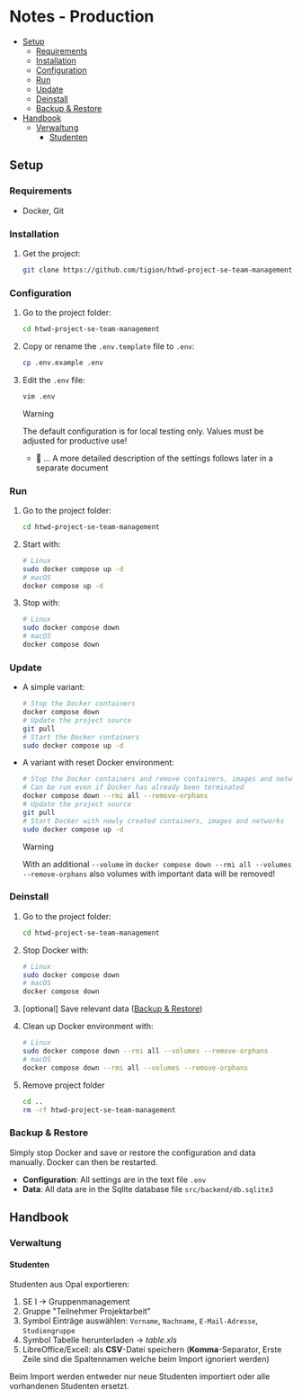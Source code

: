 # Notes - Production

- [Setup](#setup)
  - [Requirements](#requirements)
  - [Installation](#installation)
  - [Configuration](#configuration)
  - [Run](#run)
  - [Update](#update)
  - [Deinstall](#deinstall)
  - [Backup \& Restore](#backup--restore)
- [Handbook](#handbook)
  - [Verwaltung](#verwaltung)
    - [Studenten](#studenten)
   
## Setup

### Requirements

- Docker, Git

### Installation

1. Get the project:
    ```sh
    git clone https://github.com/tigion/htwd-project-se-team-management.git
    ```

### Configuration

1. Go to the project folder:

    ```sh
    cd htwd-project-se-team-management
    ```

2. Copy or rename the `.env.template` file to `.env`:
    ```sh
    cp .env.example .env
    ```

3. Edit the `.env` file:
    ```sh
    vim .env
    ```
    > [!WARNING]
    > The default configuration is for local testing only. Values must be adjusted for productive use!
    - 🚧 ... A more detailed description of the settings follows later in a separate document

### Run

1. Go to the project folder:
    ```sh
    cd htwd-project-se-team-management
    ```

2. Start with:
    ```sh
    # Linux
    sudo docker compose up -d
    # macOS
    docker compose up -d
    ```

3. Stop with:
    ```sh
    # Linux
    sudo docker compose down
    # macOS
    docker compose down
    ```

### Update

- A simple variant:
  ```sh
  # Stop the Docker containers
  docker compose down
  # Update the project source
  git pull
  # Start the Docker containers
  sudo docker compose up -d
  ```

- A variant with reset Docker environment:
    ```sh
    # Stop the Docker containers and remove containers, images and networks
    # Can be run even if Docker has already been terminated
    docker compose down --rmi all --remove-orphans
    # Update the project source
    git pull
    # Start Docker with newly created containers, images and networks
    sudo docker compose up -d
    ```
    > [!WARNING]
    > With an additional `--volume` in `docker compose down --rmi all --volumes --remove-orphans` also volumes with important data will be removed!

### Deinstall

1. Go to the project folder:
    ```sh
    cd htwd-project-se-team-management
    ```

2. Stop Docker with:
    ```sh
    # Linux
    sudo docker compose down
    # macOS
    docker compose down
    ```

3. [optional] Save relevant data ([Backup \& Restore](#backup--restore))

4. Clean up Docker environment with:
    ```sh
    # Linux
    sudo docker compose down --rmi all --volumes --remove-orphans
    # macOS
    docker compose down --rmi all --volumes --remove-orphans
    ```

5. Remove project folder
   ```sh
   cd ..
   rm -rf htwd-project-se-team-management
   ```

### Backup & Restore

Simply stop Docker and save or restore the configuration and data manually. Docker can then be restarted.
- **Configuration**: All settings are in the text file `.env`
- **Data**: All data are in the Sqlite database file `src/backend/db.sqlite3`


## Handbook

### Verwaltung

#### Studenten

Studenten aus Opal exportieren:

1. SE I -> Gruppenmanagement
2. Gruppe "Teilnehmer Projektarbeit"
3. Symbol Einträge auswählen: `Vorname`, `Nachname`, `E-Mail-Adresse`, `Studiengruppe`
4. Symbol Tabelle herunterladen -> *table.xls*
5. LibreOffice/Excell: als **CSV**-Datei speichern (**Komma**-Separator, Erste Zeile sind die Spaltennamen welche beim Import ignoriert werden)

Beim Import werden entweder nur neue Studenten importiert oder alle vorhandenen Studenten ersetzt.
